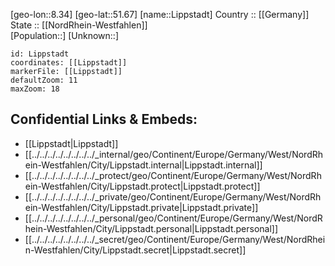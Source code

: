 ﻿---
location: [51.67,8.34] 
mapzoom: [7,12] 
mapmarker: city 
type: City
tags:
- geo/City


SpocWebEntityId: 32041
isDeleted: false
confidential: public

---
[geo-lon::8.34] 
[geo-lat::51.67] 
[name::Lippstadt] 
Country :: [[Germany]]  
State :: [[NordRhein-Westfahlen]]  
[Population::] 
[Unknown::] 


```leaflet
id: Lippstadt
coordinates: [[Lippstadt]] 
markerFile: [[Lippstadt]] 
defaultZoom: 11 
maxZoom: 18
```


## Confidential Links & Embeds: 
- [[Lippstadt|Lippstadt]]  
- [[../../../../../../../../_internal/geo/Continent/Europe/Germany/West/NordRhein-Westfahlen/City/Lippstadt.internal|Lippstadt.internal]] 
- [[../../../../../../../../_protect/geo/Continent/Europe/Germany/West/NordRhein-Westfahlen/City/Lippstadt.protect|Lippstadt.protect]] 
- [[../../../../../../../../_private/geo/Continent/Europe/Germany/West/NordRhein-Westfahlen/City/Lippstadt.private|Lippstadt.private]] 
- [[../../../../../../../../_personal/geo/Continent/Europe/Germany/West/NordRhein-Westfahlen/City/Lippstadt.personal|Lippstadt.personal]] 
- [[../../../../../../../../_secret/geo/Continent/Europe/Germany/West/NordRhein-Westfahlen/City/Lippstadt.secret|Lippstadt.secret]] 
